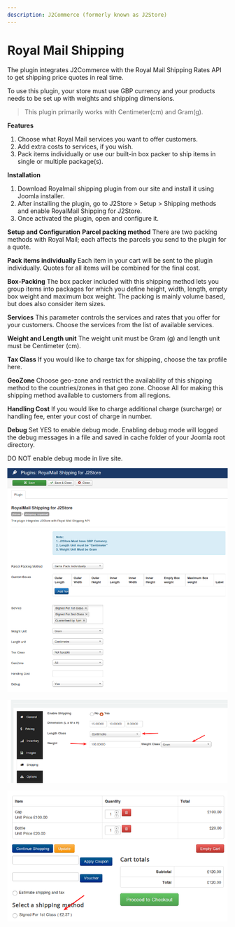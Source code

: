 ```yaml
---
description: J2Commerce (formerly known as J2Store)
---
```


# Royal Mail Shipping

The plugin integrates J2Commerce with the Royal Mail Shipping Rates API to get shipping price quotes in real time.

To use this plugin, your store must use GBP currency and your products needs to be set up with weights and shipping dimensions.

> This plugin primarily works with Centimeter(cm) and Gram(g).

**Features**

1. Choose what Royal Mail services you want to offer customers.
2. Add extra costs to services, if you wish.
3. Pack items individually or use our built-in box packer to ship items in single or multiple package(s).

**Installation**

1. Download Royalmail shipping plugin from our site and install it using Joomla installer.
2. After installing the plugin, go to J2Store > Setup > Shipping methods and enable RoyalMail Shipping for J2Store.
3. Once activated the plugin, open and configure it.

**Setup and Configuration** **Parcel packing method** There are two packing methods with Royal Mail; each affects the parcels you send to the plugin for a quote.

**Pack items individually** Each item in your cart will be sent to the plugin individually. Quotes for all items will be combined for the final cost.

**Box-Packing** The box packer included with this shipping method lets you group items into packages for which you define height, width, length, empty box weight and maximum box weight. The packing is mainly volume based, but does also consider item sizes.

**Services** This parameter controls the services and rates that you offer for your customers. Choose the services from the list of available services.

**Weight and Length unit** The weight unit must be Gram (g) and length unit must be Centimeter (cm).

**Tax Class** If you would like to charge tax for shipping, choose the tax profile here.

**GeoZone** Choose geo-zone and restrict the availability of this shipping method to the countries/zones in that geo zone. Choose All for making this shipping method available to customers from all regions.

**Handling Cost** If you would like to charge additional charge (surcharge) or handling fee, enter your cost of charge in number.

**Debug** Set YES to enable debug mode. Enabling debug mode will logged the debug messages in a file and saved in cache folder of your Joomla root directory.

DO NOT enable debug mode in live site.

![settings](https://raw.githubusercontent.com/j2store/doc-images/master/shipping-methods/royal-mail-shipping/royal-shipping-settings.png)

![product settings](https://raw.githubusercontent.com/j2store/doc-images/master/shipping-methods/royal-mail-shipping/royal-product-settings.png)

![shipping rates](https://raw.githubusercontent.com/j2store/doc-images/master/shipping-methods/royal-mail-shipping/royal-shipping-rates.png)
